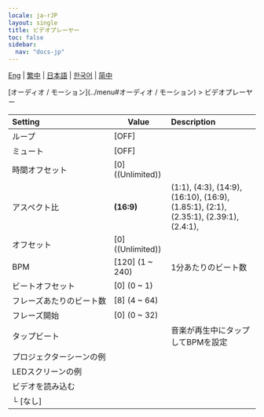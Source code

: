 ```yaml
---
locale: ja-rJP
layout: single
title: ビデオプレーヤー
toc: false
sidebar:
  nav: "docs-jp"
---
```

[Eng](/dancexr/menu/2025.4/motion/video_player) | [繁中](/tw/dancexr/menu/2025.4/motion/video_player) | [日本語](/jp/dancexr/menu/2025.4/motion/video_player) | [한국어](/kr/dancexr/menu/2025.4/motion/video_player) | [简中](/zh/dancexr/menu/2025.4/motion/video_player)

[オーディオ / モーション](../menu#オーディオ / モーション) > ビデオプレーヤー



| Setting | Value | Description |
| :--- | --- | :--- |
|<nobr>ループ</nobr>| [OFF] | 
|<nobr>ミュート</nobr>| [OFF] | 
|<nobr>時間オフセット</nobr>| [0] ((Unlimited)) | 
|<nobr>アスペクト比</nobr>| **(16:9)** | (1:1), (4:3), (14:9), (16:10), (16:9), (1.85:1), (2:1), (2.35:1), (2.39:1), (2.4:1),  |
|<nobr>オフセット</nobr>| [0] ((Unlimited)) | 
|<nobr>BPM</nobr>| [120] (1 ~ 240) | 1分あたりのビート数
|<nobr>ビートオフセット</nobr>| [0] (0 ~ 1) | 
|<nobr>フレーズあたりのビート数</nobr>| [8] (4 ~ 64) | 
|<nobr>フレーズ開始</nobr>| [0] (0 ~ 32) | 
|<nobr>タップビート</nobr>|| 音楽が再生中にタップしてBPMを設定
|<nobr>プロジェクターシーンの例</nobr>|| 
|<nobr>LEDスクリーンの例</nobr>|| 
|<nobr>ビデオを読み込む</nobr>|| 
|<nobr>└&nbsp;[なし]</nobr>|| 
